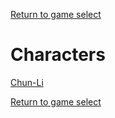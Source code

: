 [Return to game select](../index.md)  

# Characters

[Chun-Li](./Chun-Li.md)  

[Return to game select](../index.md)  
